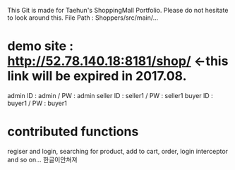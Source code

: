 This Git is made for Taehun's ShoppingMall Portfolio.
Please do not hesitate to look around this.
File Path : Shoppers/src/main/...

# demo site : http://52.78.140.18:8181/shop/ <-this link will be expired in 2017.08.

admin ID : admin / PW : admin
seller ID : seller1 / PW : seller1
buyer ID : buyer1 / PW : buyer1

# contributed functions
regiser and login, searching for product, add to cart, order, login interceptor and so on...
한글이안쳐져

